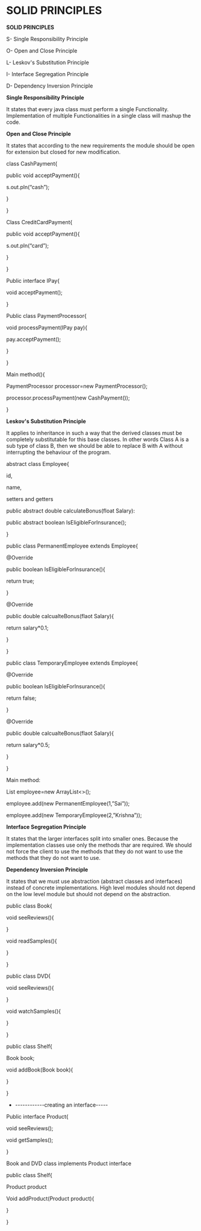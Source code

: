 # SOLID PRINCIPLES

**SOLID PRINCIPLES**

S- Single Responsibility Principle

O- Open and Close Principle

L- Leskov's Substitution Principle

I- Interface Segregation Principle

D- Dependency Inversion Principle

**Single Responsibility Principle**

It states that every java class must perform a single Functionality. Implementation of multiple Functionalities in a single class will mashup the code.

**Open and Close Principle**

It states that according to the new requirements the module should be open for extension but closed for new modification.

class CashPayment{

public void acceptPayment(){

s.out.pln(“cash”);

}

}

Class CreditCardPayment{

public void acceptPayment(){

s.out.pln(“card”);

}

}

Public interface IPay{

void acceptPayment();

}

Public class PaymentProcessor{

void processPayment(IPay pay){

pay.acceptPayment();

}

}

Main method(){

PaymentProcessor processor=new PaymentProcessor();

processor.processPayment(new CashPayment());

}

**Leskov's Substitution Principle**

It applies to inheritance in such a way that the derived classes must be completely substitutable for this base classes. In other words Class A is a sub type of class B, then we should be able to replace B with A without interrupting the behaviour of the program.

abstract class Employee{

id,

name,

setters and getters

public abstract double calculateBonus(float Salary):

public abstract boolean IsEligibleForInsurance();

}

public class PermanentEmployee extends Employee{

@Override

public boolean IsEligibleForInsurance(){

return true;

}

@Override

public double calcualteBonus(flaot Salary){

return salary*0.1;

}

}

public class TemporaryEmployee extends Employee{

@Override

public boolean IsEligibleForInsurance(){

return false;

}

@Override

public double calcualteBonus(flaot Salary){

return salary*0.5;

}

}

Main method:

List<Employee> employee=new ArrayList<>();

employee.add(new PermanentEmployee(1,”Sai”));

employee.add(new TemporaryEmployee(2,”Krishna”));

**Interface Segregation Principle**

It states that the larger interfaces split into smaller ones. Because the implementation classes use only the methods thar are required. We should not force the client to use the methods that they do not want to use the methods that they do not want to use.

**Dependency Inversion Principle**

It states that we must use abstraction (abstract classes and interfaces) instead of concrete implementations. High level modules should not depend on the low level module but should not depend on the abstraction.

public class Book{

void seeReviews(){

}

void readSamples(){

}

}

public class DVD{

void seeReviews(){

}

void watchSamples(){

}

}

public class Shelf{

Book book;

void addBook(Book book){

}

}

- ------------creating an interface-----

Public interface Product{

void seeReviews();

void getSamples();

}

Book and DVD class implements Product interface

public class Shelf{

Product product

Void addProduct(Product product){

}

}